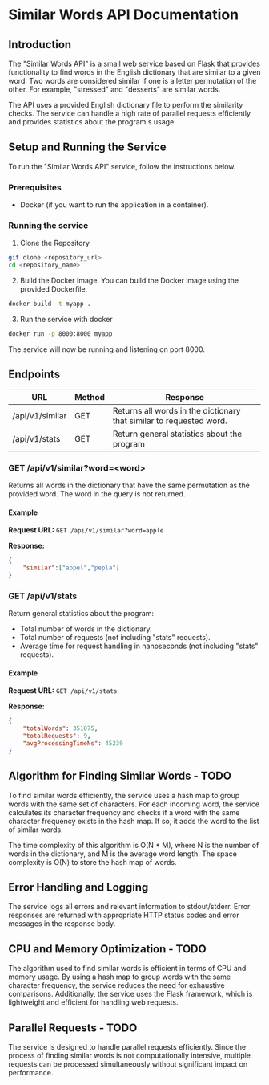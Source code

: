 # Similar Words API Documentation

## Introduction

The "Similar Words API" is a small web service based on Flask that provides functionality to find words in the English dictionary that are similar to a given word. Two words are considered similar if one is a letter permutation of the other. For example, "stressed" and "desserts" are similar words.

The API uses a provided English dictionary file to perform the similarity checks. The service can handle a high rate of parallel requests efficiently and provides statistics about the program's usage.

## Setup and Running the Service

To run the "Similar Words API" service, follow the instructions below.

### Prerequisites

- Docker (if you want to run the application in a container).

### Running the service
1. Clone the Repository

```bash
git clone <repository_url>
cd <repository_name>
```

2. Build the Docker Image. You can build the Docker image using the provided Dockerfile.

```bash
docker build -t myapp .
```

3. Run the service with docker

```bash
docker run -p 8000:8000 myapp
```

The service will now be running and listening on port 8000.

## Endpoints

| **URL**         | **Method** | **Response**                                                        |
|-----------------|------------|---------------------------------------------------------------------|
| /api/v1/similar | GET        | Returns all words in the dictionary that similar to requested word. |
| /api/v1/stats   | GET        | Return general statistics about the program                         |


### GET /api/v1/similar?word=\<word\>

Returns all words in the dictionary that have the same permutation as the provided word. The word in the query is not returned.

#### Example
**Request URL:** `GET /api/v1/similar?word=apple`

**Response:**
```json
{
    "similar":["appel","pepla"]
}
```

### GET /api/v1/stats

Return general statistics about the program:
- Total number of words in the dictionary.
- Total number of requests (not including "stats" requests).
- Average time for request handling in nanoseconds (not including "stats" requests).

#### Example
**Request URL:** `GET /api/v1/stats`

**Response:**
```json
{
    "totalWords": 351075,
    "totalRequests": 9,
    "avgProcessingTimeNs": 45239
}
```

## Algorithm for Finding Similar Words - TODO

To find similar words efficiently, the service uses a hash map to group words with the same set of characters. For each incoming word, the service calculates its character frequency and checks if a word with the same character frequency exists in the hash map. If so, it adds the word to the list of similar words.

The time complexity of this algorithm is O(N * M), where N is the number of words in the dictionary, and M is the average word length. The space complexity is O(N) to store the hash map of words.

## Error Handling and Logging

The service logs all errors and relevant information to stdout/stderr. Error responses are returned with appropriate HTTP status codes and error messages in the response body.

## CPU and Memory Optimization - TODO

The algorithm used to find similar words is efficient in terms of CPU and memory usage. By using a hash map to group words with the same character frequency, the service reduces the need for exhaustive comparisons. Additionally, the service uses the Flask framework, which is lightweight and efficient for handling web requests.

## Parallel Requests - TODO

The service is designed to handle parallel requests efficiently. Since the process of finding similar words is not computationally intensive, multiple requests can be processed simultaneously without significant impact on performance.
